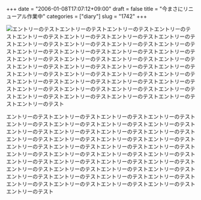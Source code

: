 +++
date = "2006-01-08T17:07:12+09:00"
draft = false
title = "今まさにリニューアル作業中"
categories = ["diary"]
slug = "1742"
+++

<img src="http://hbkr.org/images/dailyicons/20060108.gif" class="thumb-img">エントリーのテストエントリーのテストエントリーのテストエントリーのテストエントリーのテストエントリーのテストエントリーのテストエントリーのテストエントリーのテストエントリーのテストエントリーのテストエントリーのテストエントリーのテストエントリーのテストエントリーのテストエントリーのテストエントリーのテストエントリーのテストエントリーのテストエントリーのテストエントリーのテストエントリーのテストエントリーのテストエントリーのテストエントリーのテストエントリーのテストエントリーのテストエントリーのテストエントリーのテストエントリーのテストエントリーのテストエントリーのテストエントリーのテストエントリーのテストエントリーのテストエントリーのテストエントリーのテストエントリーのテストエントリーのテストエントリーのテストエントリーのテスト

<!--more-->
エントリーのテストエントリーのテストエントリーのテストエントリーのテストエントリーのテストエントリーのテストエントリーのテストエントリーのテストエントリーのテストエントリーのテストエントリーのテストエントリーのテストエントリーのテストエントリーのテストエントリーのテストエントリーのテストエントリーのテストエントリーのテストエントリーのテストエントリーのテストエントリーのテストエントリーのテストエントリーのテストエントリーのテストエントリーのテストエントリーのテストエントリーのテストエントリーのテストエントリーのテストエントリーのテストエントリーのテストエントリーのテストエントリーのテストエントリーのテストエントリーのテストエントリーのテストエントリーのテストエントリーのテストエントリーのテストエントリーのテストエントリーのテスト
